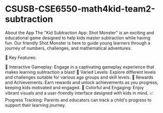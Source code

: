 # CSUSB-CSE6550-math4kid-team2-subtraction
About the App
The "Kid Subtraction App: Shot Monster" is an exciting and educational game designed to help kids master subtraction while having fun. Our friendly Shot Monster is here to guide young learners through a journey of numbers, challenges, and mathematical adventures.

🚀 Key Features:

🎯 Interactive Gameplay: Engage in a captivating gameplay experience that makes learning subtraction a blast!
🧩 Varied Levels: Explore different levels and challenges suitable for various age groups and skill levels.
🎉 Rewards and Achievements: Earn rewards and unlock achievements as you progress, keeping kids motivated and engaged.
🎨 Colorful and Engaging: Enjoy vibrant visuals and a user-friendly interface designed with kids in mind.
📈 Progress Tracking: Parents and educators can track a child's progress to support their learning journey.

